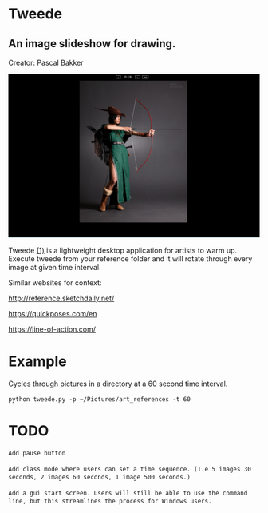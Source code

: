 # Tweede

## An image slideshow for drawing.

Creator: Pascal Bakker


![Screenshot](screenshot.png)

Tweede [(1)](https://forvo.com/word/tweede/#nl) is a lightweight desktop application for artists to warm up. Execute tweede from your reference folder and it will rotate through every image at given time interval.

Similar websites for context:

http://reference.sketchdaily.net/

https://quickposes.com/en

https://line-of-action.com/

# Example

Cycles through pictures in a directory at a 60 second time interval.

    python tweede.py -p ~/Pictures/art_references -t 60

# TODO

	Add pause button

	Add class mode where users can set a time sequence. (I.e 5 images 30 seconds, 2 images 60 seconds, 1 image 500 seconds.)

	Add a gui start screen. Users will still be able to use the command line, but this streamlines the process for Windows users.
